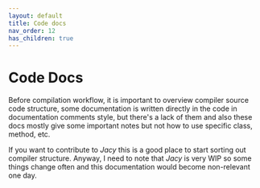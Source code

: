 ```yaml
---
layout: default
title: Code docs
nav_order: 12
has_children: true
---
```


# Code Docs

Before compilation workflow, it is important to overview compiler source code structure, some documentation is written directly in the code in documentation comments style, but there's a lack of them and also these docs mostly give some important notes but not how to use specific class, method, etc.

If you want to contribute to _Jacy_ this is a good place to start sorting out compiler structure. Anyway, I need to note that _Jacy_ is very WIP so some things change often and this documentation would become non-relevant one day.
